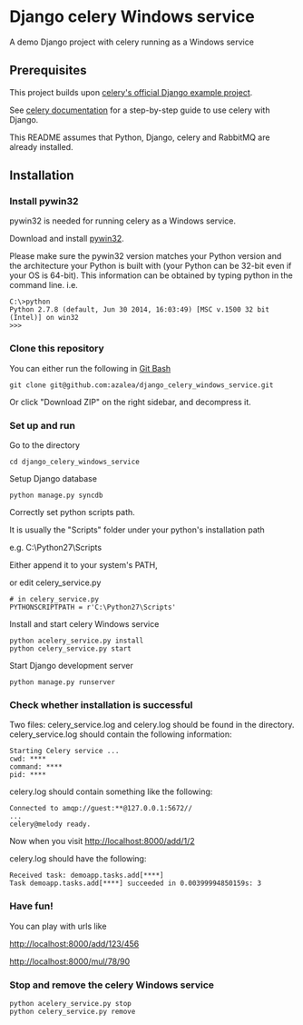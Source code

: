 Django celery Windows service
=============================
A demo Django project with celery running as a Windows service

Prerequisites
-------------

This project builds upon [celery's official Django example project](https://github.com/celery/celery/tree/3.1/examples/django/).

See [celery documentation](http://celery.readthedocs.org/en/latest/django/first-steps-with-django.html) for a step-by-step guide to use celery with Django.

This README assumes that Python, Django, celery and RabbitMQ are already installed.

Installation
------------

### Install pywin32

pywin32 is needed for running celery as a Windows service.

Download and install [pywin32](http://sourceforge.net/projects/pywin32/files/pywin32/).

Please make sure the pywin32 version matches your Python version and the architecture your Python is built with (your Python can be 32-bit even if your OS is 64-bit). This information can be obtained by typing python in the command line. i.e.

    C:\>python
    Python 2.7.8 (default, Jun 30 2014, 16:03:49) [MSC v.1500 32 bit (Intel)] on win32
    >>>

### Clone this repository

You can either run the following in [Git Bash](https://desktop.github.com/)

    git clone git@github.com:azalea/django_celery_windows_service.git

Or click "Download ZIP" on the right sidebar, and decompress it. 

### Set up and run

Go to the directory

    cd django_celery_windows_service

Setup Django database

    python manage.py syncdb

Correctly set python scripts path.

It is usually the "Scripts" folder under your python's installation path

e.g. C:\Python27\Scripts

Either append it to your system's PATH,

or edit celery_service.py

    # in celery_service.py
    PYTHONSCRIPTPATH = r'C:\Python27\Scripts'

Install and start celery Windows service

    python acelery_service.py install
    python celery_service.py start

Start Django development server

    python manage.py runserver

### Check whether installation is successful

Two files: celery_service.log and celery.log should be found in the directory.
celery_service.log should contain the following information:

    Starting Celery service ...
    cwd: ****
    command: ****
    pid: ****

celery.log should contain something like the following:
    
    Connected to amqp://guest:**@127.0.0.1:5672//
    ...
    celery@melody ready.

Now when you visit [http://localhost:8000/add/1/2](http://localhost:8000/add/1/2)

celery.log should have the following:

    Received task: demoapp.tasks.add[****]
    Task demoapp.tasks.add[****] succeeded in 0.00399994850159s: 3

### Have fun!

You can play with urls like

[http://localhost:8000/add/123/456](http://localhost:8000/add/123/456)

[http://localhost:8000/mul/78/90](http://localhost:8000/mul/78/90)

### Stop and remove the celery Windows service

    python acelery_service.py stop
    python celery_service.py remove

